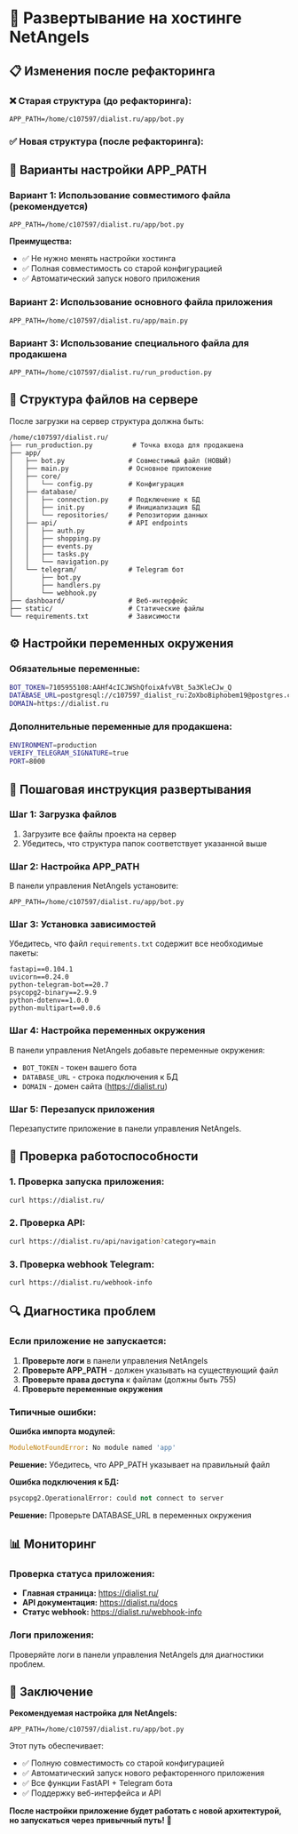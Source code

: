# 🚀 Развертывание на хостинге NetAngels

## 📋 Изменения после рефакторинга

### ❌ Старая структура (до рефакторинга):
```
APP_PATH=/home/c107597/dialist.ru/app/bot.py
```

### ✅ Новая структура (после рефакторинга):

## 🎯 Варианты настройки APP_PATH

### Вариант 1: Использование совместимого файла (рекомендуется)
```
APP_PATH=/home/c107597/dialist.ru/app/bot.py
```

**Преимущества:**
- ✅ Не нужно менять настройки хостинга
- ✅ Полная совместимость со старой конфигурацией
- ✅ Автоматический запуск нового приложения

### Вариант 2: Использование основного файла приложения
```
APP_PATH=/home/c107597/dialist.ru/app/main.py
```

### Вариант 3: Использование специального файла для продакшена
```
APP_PATH=/home/c107597/dialist.ru/run_production.py
```

## 📁 Структура файлов на сервере

После загрузки на сервер структура должна быть:

```
/home/c107597/dialist.ru/
├── run_production.py          # Точка входа для продакшена
├── app/
│   ├── bot.py                # Совместимый файл (НОВЫЙ)
│   ├── main.py               # Основное приложение
│   ├── core/
│   │   └── config.py         # Конфигурация
│   ├── database/
│   │   ├── connection.py     # Подключение к БД
│   │   ├── init.py           # Инициализация БД
│   │   └── repositories/     # Репозитории данных
│   ├── api/                  # API endpoints
│   │   ├── auth.py
│   │   ├── shopping.py
│   │   ├── events.py
│   │   ├── tasks.py
│   │   └── navigation.py
│   └── telegram/             # Telegram бот
│       ├── bot.py
│       ├── handlers.py
│       └── webhook.py
├── dashboard/                # Веб-интерфейс
├── static/                   # Статические файлы
└── requirements.txt          # Зависимости
```

## ⚙️ Настройки переменных окружения

### Обязательные переменные:
```bash
BOT_TOKEN=7105955108:AAHf4cICJWShQfoixAfvVBt_5a3KleCJw_Q
DATABASE_URL=postgresql://c107597_dialist_ru:ZoXboBiphobem19@postgres.c107597.h2:5432/c107597_dialist_ru
DOMAIN=https://dialist.ru
```

### Дополнительные переменные для продакшена:
```bash
ENVIRONMENT=production
VERIFY_TELEGRAM_SIGNATURE=true
PORT=8000
```

## 🔧 Пошаговая инструкция развертывания

### Шаг 1: Загрузка файлов
1. Загрузите все файлы проекта на сервер
2. Убедитесь, что структура папок соответствует указанной выше

### Шаг 2: Настройка APP_PATH
В панели управления NetAngels установите:
```
APP_PATH=/home/c107597/dialist.ru/app/bot.py
```

### Шаг 3: Установка зависимостей
Убедитесь, что файл `requirements.txt` содержит все необходимые пакеты:
```
fastapi==0.104.1
uvicorn==0.24.0
python-telegram-bot==20.7
psycopg2-binary==2.9.9
python-dotenv==1.0.0
python-multipart==0.0.6
```

### Шаг 4: Настройка переменных окружения
В панели управления NetAngels добавьте переменные окружения:
- `BOT_TOKEN` - токен вашего бота
- `DATABASE_URL` - строка подключения к БД
- `DOMAIN` - домен сайта (https://dialist.ru)

### Шаг 5: Перезапуск приложения
Перезапустите приложение в панели управления NetAngels.

## 🧪 Проверка работоспособности

### 1. Проверка запуска приложения:
```bash
curl https://dialist.ru/
```

### 2. Проверка API:
```bash
curl https://dialist.ru/api/navigation?category=main
```

### 3. Проверка webhook Telegram:
```bash
curl https://dialist.ru/webhook-info
```

## 🔍 Диагностика проблем

### Если приложение не запускается:

1. **Проверьте логи** в панели управления NetAngels
2. **Проверьте APP_PATH** - должен указывать на существующий файл
3. **Проверьте права доступа** к файлам (должны быть 755)
4. **Проверьте переменные окружения**

### Типичные ошибки:

**Ошибка импорта модулей:**
```python
ModuleNotFoundError: No module named 'app'
```
**Решение:** Убедитесь, что APP_PATH указывает на правильный файл

**Ошибка подключения к БД:**
```python
psycopg2.OperationalError: could not connect to server
```
**Решение:** Проверьте DATABASE_URL в переменных окружения

## 📊 Мониторинг

### Проверка статуса приложения:
- **Главная страница:** https://dialist.ru/
- **API документация:** https://dialist.ru/docs
- **Статус webhook:** https://dialist.ru/webhook-info

### Логи приложения:
Проверяйте логи в панели управления NetAngels для диагностики проблем.

## 🎉 Заключение

**Рекомендуемая настройка для NetAngels:**

```
APP_PATH=/home/c107597/dialist.ru/app/bot.py
```

Этот путь обеспечивает:
- ✅ Полную совместимость со старой конфигурацией
- ✅ Автоматический запуск нового рефакторенного приложения
- ✅ Все функции FastAPI + Telegram бота
- ✅ Поддержку веб-интерфейса и API

**После настройки приложение будет работать с новой архитектурой, но запускаться через привычный путь!** 🚀